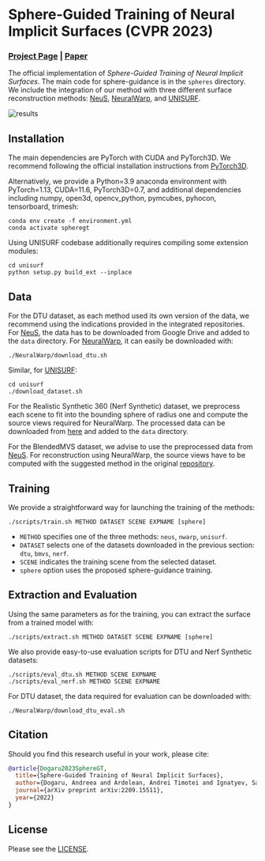 # Sphere-Guided Training of Neural Implicit Surfaces (CVPR 2023)
### [Project Page](https://andreeadogaru.github.io/SphereGuided/) | [Paper](https://arxiv.org/abs/2209.15511)

The official implementation of *Sphere-Guided Training of Neural Implicit Surfaces*. The main code for sphere-guidance is in the `spheres` directory. We include the integration of our method with three different surface reconstruction methods: [NeuS](https://github.com/Totoro97/NeuS), [NeuralWarp](https://github.com/fdarmon/NeuralWarp), and [UNISURF](https://github.com/autonomousvision/unisurf).

![results](teaser.gif)

## Installation

The main dependencies are PyTorch with CUDA and PyTorch3D. We recommend following the official installation instructions from [PyTorch3D](https://github.com/facebookresearch/pytorch3d/blob/main/INSTALL.md). 

Alternatively, we provide a Python=3.9 anaconda environment with PyTorch=1.13, CUDA=11.6, PyTorch3D=0.7, and additional dependencies including numpy, open3d, opencv_python, pymcubes, pyhocon, tensorboard, trimesh:

```
conda env create -f environment.yml
conda activate spheregt
```

Using UNISURF codebase additionally requires compiling some extension modules:
```
cd unisurf
python setup.py build_ext --inplace
```
## Data
For the DTU dataset, as each method used its own version of the data, we recommend using the indications provided in the integrated repositories. For [NeuS](https://drive.google.com/file/d/1zgD-uTLjO8hXcjLqelU444rwS9s9-Syg/view?usp=share_link), the data has to be downloaded from Google Drive and added to the `data` directory. For [NeuralWarp](https://github.com/fdarmon/NeuralWarp#data), it can easily be downloaded with:
```
./NeuralWarp/download_dtu.sh
```
Similar, for [UNISURF](https://github.com/autonomousvision/unisurf#dataset):
```
cd unisurf
./download_dataset.sh
```

For the Realistic Synthetic 360 (Nerf Synthetic) dataset, we preprocess each scene to fit into the bounding sphere of radius one and compute the source views required for NeuralWarp. The processed data can be downloaded from [here](https://drive.google.com/file/d/18R2gc4Pj4jCrGz-_PC3EELh3h5qXjYff/view?usp=sharing) and added to the `data` directory.

For the BlendedMVS dataset, we advise to use the preprocessed data from [NeuS](https://drive.google.com/file/d/1AnMOSOKeIdjbGp-zAK9udb5yFnx6rRby/view?usp=share_link). For reconstruction using NeuralWarp, the source views have to be computed with the suggested method in the original [repository](https://github.com/fdarmon/NeuralWarp/issues/1#issuecomment-1058269029).  

## Training

We provide a straightforward way for launching the training of the methods:
```
./scripts/train.sh METHOD DATASET SCENE EXPNAME [sphere]
```
- `METHOD` specifies one of the three methods: `neus`, `nwarp`, `unisurf`.
- `DATASET` selects one of the datasets downloaded in the previous section: `dtu`, `bmvs`, `nerf`.
- `SCENE` indicates the training scene from the selected dataset.
- `sphere` option uses the proposed sphere-guidance training. 

## Extraction and Evaluation

Using the same parameters as for the training, you can extract the surface from a trained model with:
```
./scripts/extract.sh METHOD DATASET SCENE EXPNAME [sphere]
```
We also provide easy-to-use evaluation scripts for DTU and Nerf Synthetic datasets:
```
./scripts/eval_dtu.sh METHOD SCENE EXPNAME
./scripts/eval_nerf.sh METHOD SCENE EXPNAME
```
 For DTU dataset, the data required for evaluation can be downloaded with:
```
./NeuralWarp/download_dtu_eval.sh
```
## Citation

Should you find this research useful in your work, please cite:

```BibTeX
@article{Dogaru2023SphereGT,
  title={Sphere-Guided Training of Neural Implicit Surfaces},
  author={Dogaru, Andreea and Ardelean, Andrei Timotei and Ignatyev, Savva and Zakharov, Egor and Burnaev, Evgeny},
  journal={arXiv preprint arXiv:2209.15511},
  year={2022}
}
```

## License

Please see the [LICENSE](LICENSE).
